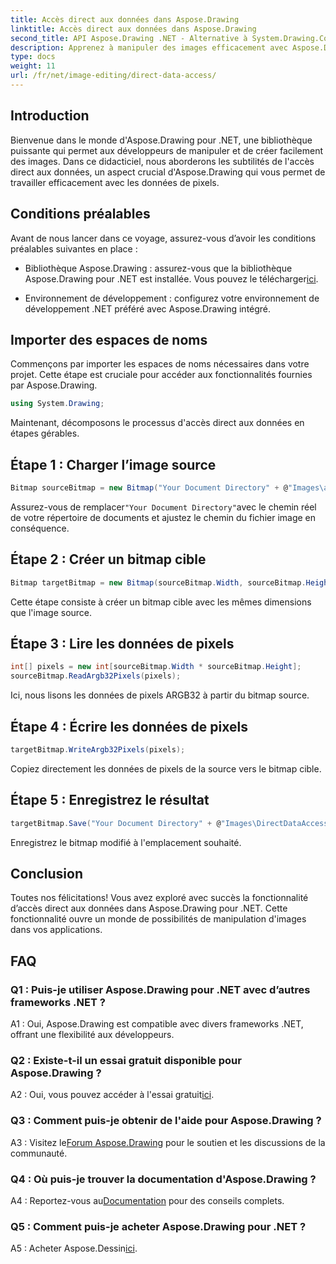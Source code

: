 ```yaml
---
title: Accès direct aux données dans Aspose.Drawing
linktitle: Accès direct aux données dans Aspose.Drawing
second_title: API Aspose.Drawing .NET - Alternative à System.Drawing.Common
description: Apprenez à manipuler des images efficacement avec Aspose.Drawing pour .NET. Plongez dans l’accès direct aux données avec notre guide étape par étape.
type: docs
weight: 11
url: /fr/net/image-editing/direct-data-access/
---
```

## Introduction

Bienvenue dans le monde d'Aspose.Drawing pour .NET, une bibliothèque puissante qui permet aux développeurs de manipuler et de créer facilement des images. Dans ce didacticiel, nous aborderons les subtilités de l'accès direct aux données, un aspect crucial d'Aspose.Drawing qui vous permet de travailler efficacement avec les données de pixels.

## Conditions préalables

Avant de nous lancer dans ce voyage, assurez-vous d’avoir les conditions préalables suivantes en place :

-  Bibliothèque Aspose.Drawing : assurez-vous que la bibliothèque Aspose.Drawing pour .NET est installée. Vous pouvez le télécharger[ici](https://releases.aspose.com/drawing/net/).

- Environnement de développement : configurez votre environnement de développement .NET préféré avec Aspose.Drawing intégré.

## Importer des espaces de noms

Commençons par importer les espaces de noms nécessaires dans votre projet. Cette étape est cruciale pour accéder aux fonctionnalités fournies par Aspose.Drawing.

```csharp
using System.Drawing;
```

Maintenant, décomposons le processus d'accès direct aux données en étapes gérables.

## Étape 1 : Charger l’image source

```csharp
Bitmap sourceBitmap = new Bitmap("Your Document Directory" + @"Images\aspose_logo.png");
```

 Assurez-vous de remplacer`"Your Document Directory"`avec le chemin réel de votre répertoire de documents et ajustez le chemin du fichier image en conséquence.

## Étape 2 : Créer un bitmap cible

```csharp
Bitmap targetBitmap = new Bitmap(sourceBitmap.Width, sourceBitmap.Height, System.Drawing.Imaging.PixelFormat.Format32bppPArgb);
```

Cette étape consiste à créer un bitmap cible avec les mêmes dimensions que l'image source.

## Étape 3 : Lire les données de pixels

```csharp
int[] pixels = new int[sourceBitmap.Width * sourceBitmap.Height];
sourceBitmap.ReadArgb32Pixels(pixels);
```

Ici, nous lisons les données de pixels ARGB32 à partir du bitmap source.

## Étape 4 : Écrire les données de pixels

```csharp
targetBitmap.WriteArgb32Pixels(pixels);
```

Copiez directement les données de pixels de la source vers le bitmap cible.

## Étape 5 : Enregistrez le résultat

```csharp
targetBitmap.Save("Your Document Directory" + @"Images\DirectDataAccess_out.png");
```

Enregistrez le bitmap modifié à l'emplacement souhaité.

## Conclusion

Toutes nos félicitations! Vous avez exploré avec succès la fonctionnalité d’accès direct aux données dans Aspose.Drawing pour .NET. Cette fonctionnalité ouvre un monde de possibilités de manipulation d'images dans vos applications.

## FAQ

### Q1 : Puis-je utiliser Aspose.Drawing pour .NET avec d’autres frameworks .NET ?

A1 : Oui, Aspose.Drawing est compatible avec divers frameworks .NET, offrant une flexibilité aux développeurs.

### Q2 : Existe-t-il un essai gratuit disponible pour Aspose.Drawing ?

 A2 : Oui, vous pouvez accéder à l'essai gratuit[ici](https://releases.aspose.com/).

### Q3 : Comment puis-je obtenir de l'aide pour Aspose.Drawing ?

 A3 : Visitez le[Forum Aspose.Drawing](https://forum.aspose.com/c/diagram/17) pour le soutien et les discussions de la communauté.

### Q4 : Où puis-je trouver la documentation d'Aspose.Drawing ?

A4 : Reportez-vous au[Documentation](https://reference.aspose.com/drawing/net/) pour des conseils complets.

### Q5 : Comment puis-je acheter Aspose.Drawing pour .NET ?

 A5 : Acheter Aspose.Dessin[ici](https://purchase.aspose.com/buy).